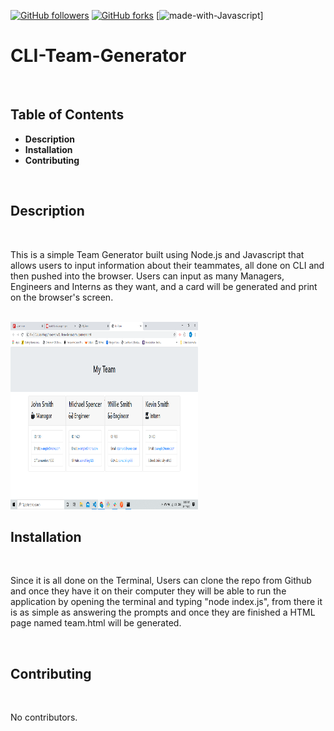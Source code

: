 [![GitHub followers](https://img.shields.io/github/followers/gohucosta23.svg?style=social&label=Follow&maxAge=2592000)](https://github.com/gohucosta23?tab=followers)
[![GitHub forks](https://img.shields.io/github/forks/gohucosta23/StrapDown.js.svg?style=social&label=Fork&maxAge=2592000)](https://GitHub.com/gohucosta23)
[![made-with-Javascript](https://www.google.com/search?sxsrf=ALeKk03CJev2vEQmChJVHosKhUSdewJBYw%3A1586455822935&source=hp&ei=DmWPXv7LNdaIytMPwKu82Aw&q=Javascript&oq=Javascript&gs_lcp=CgZwc3ktYWIQAzIECCMQJzIECCMQJzIECCMQJzIFCAAQkQIyBAgAEEMyBQgAEJECMgQIABBDMgQIABBDMgQIABBDMgQIABBDOgcIIxDqAhAnOgUIABCDAToCCABKJwgXEiMwZzExN2c4OGc5NWcxMDFnMTk3ZzIyMGc5OWc3OGc4MWc5M0oZCBgSFTBnMWcxZzFnMWcxZzFnMWcxZzFnMVCAGVjbJmCELmgCcAB4AIABzQGIAYkIkgEFNy4yLjGYAQCgAQGqAQdnd3Mtd2l6sAEK&sclient=psy-ab&ved=0ahUKEwj-ipm--NvoAhVWhHIEHcAVD8sQ4dUDCAk&uact=5)]

# CLI-Team-Generator
<br>

## Table of Contents
<ul>
<li><strong>Description</strong></li>
<li><strong>Installation</strong></li>
<li><strong>Contributing</strong></li>
</ul>
<br>

## Description
<br>
<p> This is a simple Team Generator built using Node.js and Javascript that allows users to input information about their teammates, all done on CLI and then pushed into the browser. Users can input as many Managers, Engineers and Interns as they want, and a card will be generated and print on the browser's screen.</p>
<br>
<img src = "images/TeamGenerator.png" width ="300px" height = "300px">


## Installation
<br>
<p>Since it is all done on the Terminal, Users can clone the repo from Github and once they have it on their computer they will be able to run the application by opening the terminal and typing "node index.js", from there it is as simple as answering the prompts and once they are finished a HTML page named team.html will be generated.</p>
<br>

## Contributing
<br>
<p>No contributors.</p>
<br>


